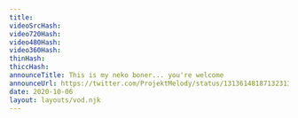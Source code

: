 ```yaml
---
title: 
videoSrcHash: 
video720Hash: 
video480Hash: 
video360Hash: 
thinHash: 
thiccHash: 
announceTitle: This is my neko boner... you're welcome
announceUrl: https://twitter.com/ProjektMelody/status/1313614818713231360
date: 2020-10-06
layout: layouts/vod.njk
---
```

